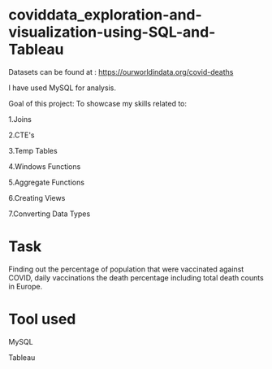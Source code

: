 # coviddata_exploration-and-visualization-using-SQL-and-Tableau

Datasets can be found at : https://ourworldindata.org/covid-deaths

I have used MySQL for analysis.

Goal of this project: To showcase my skills related to:

1.Joins

2.CTE's

3.Temp Tables

4.Windows Functions

5.Aggregate Functions

6.Creating Views

7.Converting Data Types

# Task

Finding out the percentage of population that were vaccinated against COVID, daily vaccinations
the death percentage including total death counts in Europe.

# Tool used

MySQL

Tableau
